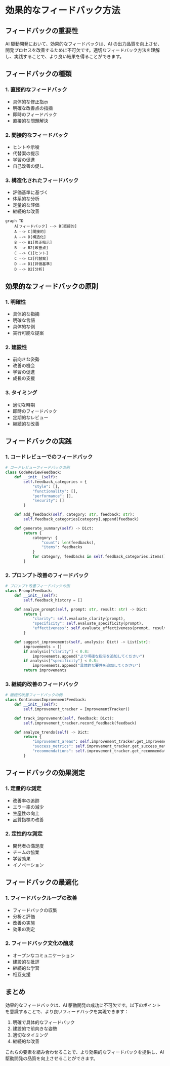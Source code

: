 # 効果的なフィードバック方法

## フィードバックの重要性

AI 駆動開発において、効果的なフィードバックは、AI の出力品質を向上させ、開発プロセスを改善するために不可欠です。適切なフィードバック方法を理解し、実践することで、より良い結果を得ることができます。

## フィードバックの種類

### 1. 直接的なフィードバック

- 具体的な修正指示
- 明確な改善点の指摘
- 即時のフィードバック
- 直接的な問題解決

### 2. 間接的なフィードバック

- ヒントや示唆
- 代替案の提示
- 学習の促進
- 自己改善の促し

### 3. 構造化されたフィードバック

- 評価基準に基づく
- 体系的な分析
- 定量的な評価
- 継続的な改善

```mermaid
graph TD
    A[フィードバック] --> B[直接的]
    A --> C[間接的]
    A --> D[構造化]
    B --> B1[修正指示]
    B --> B2[改善点]
    C --> C1[ヒント]
    C --> C2[代替案]
    D --> D1[評価基準]
    D --> D2[分析]
```

## 効果的なフィードバックの原則

### 1. 明確性

- 具体的な指摘
- 明確な言語
- 具体的な例
- 実行可能な提案

### 2. 建設性

- 前向きな姿勢
- 改善の機会
- 学習の促進
- 成長の支援

### 3. タイミング

- 適切な時期
- 即時のフィードバック
- 定期的なレビュー
- 継続的な改善

## フィードバックの実践

### 1. コードレビューでのフィードバック

```python
# コードレビューフィードバックの例
class CodeReviewFeedback:
    def __init__(self):
        self.feedback_categories = {
            "style": [],
            "functionality": [],
            "performance": [],
            "security": []
        }

    def add_feedback(self, category: str, feedback: str):
        self.feedback_categories[category].append(feedback)

    def generate_summary(self) -> Dict:
        return {
            category: {
                "count": len(feedbacks),
                "items": feedbacks
            }
            for category, feedbacks in self.feedback_categories.items()
        }
```

### 2. プロンプト改善のフィードバック

```python
# プロンプト改善フィードバックの例
class PromptFeedback:
    def __init__(self):
        self.feedback_history = []

    def analyze_prompt(self, prompt: str, result: str) -> Dict:
        return {
            "clarity": self.evaluate_clarity(prompt),
            "specificity": self.evaluate_specificity(prompt),
            "effectiveness": self.evaluate_effectiveness(prompt, result)
        }

    def suggest_improvements(self, analysis: Dict) -> List[str]:
        improvements = []
        if analysis["clarity"] < 0.8:
            improvements.append("より明確な指示を追加してください")
        if analysis["specificity"] < 0.8:
            improvements.append("具体的な要件を追加してください")
        return improvements
```

### 3. 継続的改善のフィードバック

```python
# 継続的改善フィードバックの例
class ContinuousImprovementFeedback:
    def __init__(self):
        self.improvement_tracker = ImprovementTracker()

    def track_improvement(self, feedback: Dict):
        self.improvement_tracker.record_feedback(feedback)

    def analyze_trends(self) -> Dict:
        return {
            "improvement_areas": self.improvement_tracker.get_improvement_areas(),
            "success_metrics": self.improvement_tracker.get_success_metrics(),
            "recommendations": self.improvement_tracker.get_recommendations()
        }
```

## フィードバックの効果測定

### 1. 定量的な測定

- 改善率の追跡
- エラー率の減少
- 生産性の向上
- 品質指標の改善

### 2. 定性的な測定

- 開発者の満足度
- チームの協業
- 学習効果
- イノベーション

## フィードバックの最適化

### 1. フィードバックループの改善

- フィードバックの収集
- 分析と評価
- 改善の実施
- 効果の測定

### 2. フィードバック文化の醸成

- オープンなコミュニケーション
- 建設的な批評
- 継続的な学習
- 相互支援

## まとめ

効果的なフィードバックは、AI 駆動開発の成功に不可欠です。以下のポイントを意識することで、より良いフィードバックを実現できます：

1. 明確で具体的なフィードバック
2. 建設的で前向きな姿勢
3. 適切なタイミング
4. 継続的な改善

これらの要素を組み合わせることで、より効果的なフィードバックを提供し、AI 駆動開発の品質を向上させることができます。
